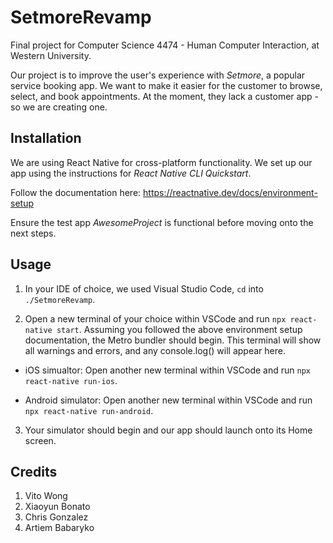 # SetmoreRevamp
Final project for Computer Science 4474 - Human Computer Interaction, at Western University.

Our project is to improve the user's experience with _Setmore_, a popular service booking app. We want to make it easier for the customer to browse, select, and book appointments. At the moment, they lack a customer app - so we are creating one. 

## Installation
We are using React Native for cross-platform functionality. We set up our app using the instructions for _React Native CLI Quickstart_.

Follow the documentation here: https://reactnative.dev/docs/environment-setup

Ensure the test app _AwesomeProject_ is functional before moving onto the next steps.

## Usage
1. In your IDE of choice, we used Visual Studio Code, `cd` into `./SetmoreRevamp`.

2. Open a new terminal of your choice within VSCode and run `npx react-native start`. Assuming you followed the above environment setup documentation, the Metro bundler should begin. This terminal will show all warnings and errors, and any console.log() will appear here.

  - iOS simualtor: Open another new terminal within VSCode and run `npx react-native run-ios`.

  - Android simulator: Open another new terminal within VSCode and run `npx react-native run-android`.

3. Your simulator should begin and our app should launch onto its Home screen.

## Credits
1. Vito Wong
2. Xiaoyun Bonato
3. Chris Gonzalez
4. Artiem Babaryko

